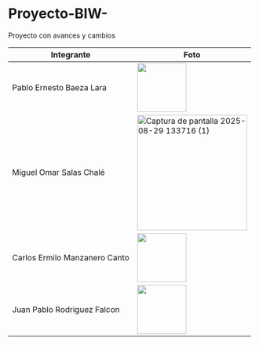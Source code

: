# Proyecto-BIW-
Proyecto con avances y cambios

| Integrante | Foto |
|------------|------|
| Pablo Ernesto Baeza Lara | <img width="100" height="100" src="https://github.com/user-attachments/assets/89260631-93bd-40cf-8998-84eb557f63b9" /> |
| Miguel Omar Salas Chalé | <img width="224" height="235" alt="Captura de pantalla 2025-08-29 133716 (1)" src="https://github.com/user-attachments/assets/93c16528-1d97-4cc2-9127-03a44b1e4a7a" /> |
| Carlos Ermilo Manzanero Canto | <img width="100" height="100" src="https://github.com/user-attachments/assets/8e63b4fc-a5f9-4e3a-9ff0-4c1c7750cfca" /> |
| Juan Pablo Rodriguez Falcon | <img width="100" height="100" src="https://github.com/user-attachments/assets/dbedf4ee-341e-454a-82df-352e062050e3" /> |

